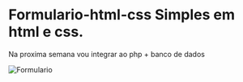 # Formulario-html-css  Simples em html e css.
Na proxima semana vou integrar ao php + banco de dados

![Formulario](https://user-images.githubusercontent.com/67138155/97796156-5c9e2800-1bed-11eb-97fc-391984d712cb.png)
